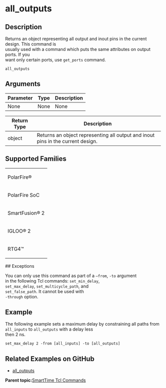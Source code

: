 # all\_outputs

## Description

Returns an object representing all output and inout pins in the current design. This command is<br /> usually used with a command which puts the same attributes on output ports. If you<br /> want only certain ports, use `get_ports` command.

```
all_outputs
```

## Arguments

|Parameter|Type|Description|
|---------|----|-----------|
|None|None|None|

|Return Type|Description|
|-----------|-----------|
|object|Returns an object representing all output and inout pins in the current design.|

## Supported Families

<table id="GUID-56F9E300-6CAB-48D0-9D92-B4EC8F62D904"><tbody><tr><td>

PolarFire®

</td></tr><tr><td>

PolarFire SoC

</td></tr><tr><td>

SmartFusion® 2

</td></tr><tr><td>

IGLOO® 2

</td></tr><tr><td>

RTG4™

</td></tr></tbody>
</table>## Exceptions

You can only use this command as part of a `–from`, `-to` argument<br /> in the following Tcl commands: `set_min_delay`,<br /> `set_max_delay`, `set_multicycle_path`, and<br /> `set_false_path`. It cannot be used with<br /> `-through` option.

## Example

The following example sets a maximum delay by constraining all paths from<br /> `all_inputs` to `all_outputs` with a delay less<br /> then 2 ns.

```
set_max_delay 2 -from [all_inputs] -to [all_outputs]
```

## Related Examples on GitHub

-   [all\_outputs](https://github.com/MicrochipTech/Libero-SoC-Design-Suite-Tcl-Examples/tree/basic_tcl_examples/SmartTime/all_outputs)

**Parent topic:**[SmartTime Tcl Commands](GUID-96623DD0-9D90-4AFA-90C3-B2BAEEE15670.md)

